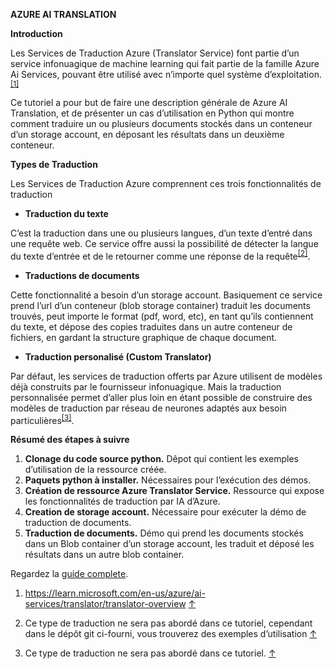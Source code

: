 **AZURE AI TRANSLATION**

**Introduction**

Les Services de Traduction Azure (Translator Service) font partie d’un service infonuagique de machine learning qui fait partie de la famille Azure Ai Services, pouvant être utilisé avec n’importe quel système d’exploitation.<sup>[\[1\]](#footnote-1)</sup>

Ce tutoriel a pour but de faire une description générale de Azure AI Translation, et de présenter un cas d’utilisation en Python qui montre comment traduire un ou plusieurs documents stockés dans un conteneur d’un storage account, en déposant les résultats dans un deuxième conteneur.

**Types de Traduction**

Les Services de Traduction Azure comprennent ces trois fonctionnalités de traduction

- **Traduction du texte**

C’est la traduction dans une ou plusieurs langues, d’un texte d’entré dans une requête web. Ce service offre aussi la possibilité de détecter la langue du texte d’entrée et de le retourner comme une réponse de la requête<sup>[\[2\]](#footnote-2)</sup>.

- **Traductions de documents**

Cette fonctionnalité a besoin d’un storage account. Basiquement ce service prend l’url d’un conteneur (blob storage container) traduit les documents trouvés, peut importe le format (pdf, word, etc), en tant qu’ils contiennent du texte, et dépose des copies traduites dans un autre conteneur de fichiers, en gardant la structure graphique de chaque document.

- **Traduction personalisé (Custom Translator)**

Par défaut, les services de traduction offerts par Azure utilisent de modèles déjà construits par le fournisseur infonuagique. Mais la traduction personnalisée permet d’aller plus loin en étant possible de construire des modèles de traduction par réseau de neurones adaptés aux besoin particulières<sup>[\[3\]](#footnote-3)</sup>.

**Résumé des étapes à suivre**

1. **Clonage du code source python.** Dêpot qui contient les exemples d’utilisation de la ressource créée.
2. **Paquets python à installer.** Nécessaires pour l’exécution des démos.
3. **Création de ressource Azure Translator Service.** Ressource qui expose les fonctionnalités de traduction par IA d’Azure.
4. **Creation de storage account.** Nécessaire pour exécuter la démo de traduction de documents.
5. **Traduction de documents.** Démo qui prend les documents stockés dans un Blob container d’un storage account, les traduit et déposé les résultats dans un autre blob container.

Regardez la [guide complete](https://cegepsaintefoy-my.sharepoint.com/:w:/g/personal/2491773_csfoy_ca/EeV4P1GREVxLo35GWDv6LQUBAA8nCRQrJHWjYlx9sk1kdQ?e=CogoK6).

1. <https://learn.microsoft.com/en-us/azure/ai-services/translator/translator-overview> [↑](#footnote-ref-1)

2. Ce type de traduction ne sera pas abordé dans ce tutoriel, cependant dans le dépôt git ci-fourni, vous trouverez des exemples d’utilisation [↑](#footnote-ref-2)

3. Ce type de traduction ne sera pas abordé dans ce tutoriel. [↑](#footnote-ref-3)
